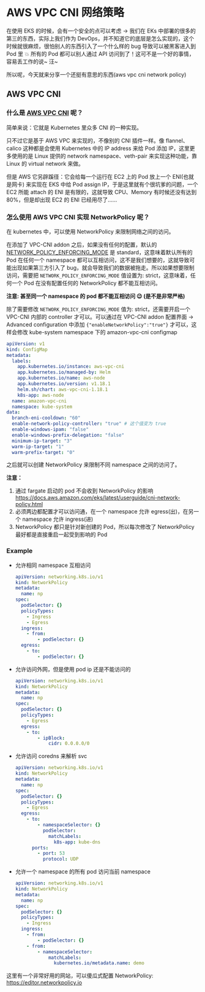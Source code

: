 # AWS VPC CNI 网络策略

在使用 EKS 的时候，会有一个安全的点可以考虑 -> 我们在 EKs 中部署的很多的第三的东西，实际上我们作为 DevOps，并不知道它的底层是怎么实现的，这个时候就很麻烦，很怕别人的东西引入了一个什么样的 bug 导致可以被黑客进入到 Pod 里 💥 所有的 Pod 都可以别人通过 API 访问到了！这可不是一个好的事情，容易丢工作的说~ 汪~

所以呢，今天就来分享一个还挺有意思的东西(aws vpc cni network policy)

## AWS VPC CNI

### 什么是 [AWS VPC CNI](https://github.com/aws/amazon-vpc-cni-k8s) 呢？

简单来说：它就是 Kubernetes 里众多 CNI 的一种实现。

只不过它是基于 AWS VPC 来实现的，不像别的 CNI 插件一样。像 flannel、calico 这种都是会使用 Kubernetes 中的 IP address 来给 Pod 添加 IP，这里更多使用的是 Linux 提供的 network namespace、veth-pair 来实现这种功能，靠 Linux 的 virtual network 来做。

但是 AWS 它另辟蹊径：它会给每一个运行在 EC2 上的 Pod 放上一个 ENI(也就是网卡) 来实现在 EKS 中给 Pod assign IP，于是这里就有个很坑爹的问题，一个 EC2 所能 attach 的 ENI 是有限的，这就导致 CPU、Memory 有时候还没有达到 80%，但是却出现 EC2 的 ENI 已经用尽了……

### 怎么使用 AWS VPC CNI 实现 NetworkPolicy 呢？

在 kubernetes 中，可以使用 NetworkPolicy 来限制网络之间的访问。

在添加了 VPC-CNI addon 之后，如果没有任何的配置，默认的 [NETWORK_POLICY_ENFORCING_MODE](https://github.com/aws/amazon-vpc-cni-k8s?tab=readme-ov-file#network_policy_enforcing_mode-v1171) 是 standard，这意味着默认所有的 Pod 在任何一个 namespace 都可以互相访问，这不是我们想要的，这就导致可能出现如果第三方引入了 bug，就会导致我们的数据被拖走。所以如果想要限制访问，需要把 `NETWORK_POLICY_ENFORCING_MODE` 值设置为: strict，这意味着，任何一个 Pod 在没有配置任何的 NetworkPolicy 都不能互相访问。

**注意: 甚至同一个 namespace 的 pod 都不能互相访问 😉 (是不是非常严格)**

除了需要修改 `NETWORK_POLICY_ENFORCING_MODE` 值为: strict，还需要开启一个 VPC-CNI 内部的 controller 才可以。可以通过在 VPC-CNI addon 配置界面 -> Advanced configuration 中添加 `{"enableNetworkPolicy":"true"}` 才可以，这样会修改 kube-system namespace 下的 amazon-vpc-cni configmap

```yaml
apiVersion: v1
kind: ConfigMap
metadata:
  labels:
    app.kubernetes.io/instance: aws-vpc-cni
    app.kubernetes.io/managed-by: Helm
    app.kubernetes.io/name: aws-node
    app.kubernetes.io/version: v1.18.1
    helm.sh/chart: aws-vpc-cni-1.18.1
    k8s-app: aws-node
  name: amazon-vpc-cni
  namespace: kube-system
data:
  branch-eni-cooldown: "60"
  enable-network-policy-controller: "true" # 这个值变为 true
  enable-windows-ipam: "false"
  enable-windows-prefix-delegation: "false"
  minimum-ip-target: "3"
  warm-ip-target: "1"
  warm-prefix-target: "0"
```

之后就可以创建 NetworkPolicy 来限制不同 namespace 之间的访问了。

**注意：** 
1. 通过 fargate 启动的 pod 不会收到 NetworkPolicy 的影响 https://docs.aws.amazon.com/eks/latest/userguide/cni-network-policy.html
2. 必须两边都配置才可以访问通，在一个 namespace 允许 egress(出)，在另一个 namespace 允许 ingress(进)
3. NetworkPolicy 都只是针对新创建的 Pod，所以每次修改了 NetworkPolicy 最好都是直接重启一起受到影响的 Pod

### Example

- 允许相同 namespace 互相访问
  ```yaml
  apiVersion: networking.k8s.io/v1
  kind: NetworkPolicy
  metadata:
    name: np
  spec:
    podSelector: {}
    policyTypes:
      - Ingress
      - Egress
    ingress:
      - from:
          - podSelector: {}
    egress:
      - to:
          - podSelector: {}
  ```

- 允许访问外网，但是使用 pod ip 还是不能访问的
  ```yaml
  apiVersion: networking.k8s.io/v1
  kind: NetworkPolicy
  metadata:
    name: np
  spec:
    podSelector: {}
    policyTypes:
      - Egress
    egress:
      - to:
          - ipBlock:
              cidr: 0.0.0.0/0
  ```

- 允许访问 coredns 来解析 svc
  ```yaml
  apiVersion: networking.k8s.io/v1
  kind: NetworkPolicy
  metadata:
    name: np
  spec:
    podSelector: {}
    policyTypes:
      - Egress
    egress:
      - to:
          - namespaceSelector: {}
            podSelector:
              matchLabels:
                k8s-app: kube-dns
        ports:
          - port: 53
            protocol: UDP
  ```

- 允许一个 namespace 的所有 pod 访问当前 namespace
  ```yaml
  apiVersion: networking.k8s.io/v1
  kind: NetworkPolicy
  metadata:
    name: np
  spec:
    podSelector: {}
    policyTypes:
      - Ingress
    ingress:
      - from:
          - podSelector: {}
      - from:
          - namespaceSelector:
              matchLabels:
                kubernetes.io/metadata.name: demo
  ```

这里有一个非常好用的网站，可以傻瓜式配置 NetworkPolicy: https://editor.networkpolicy.io
